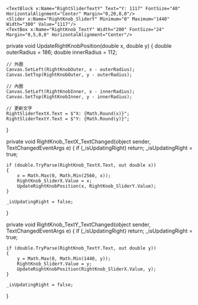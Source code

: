 <StackPanel Margin="20" HorizontalAlignment="Right" VerticalAlignment="Top">
    <TextBlock x:Name="RightSliderTextX" Text="X: 2109" FontSize="40" HorizontalAlignment="Center" Margin="0,5,0,0"/>
    <Slider x:Name="RightKnob_SliderX" Minimum="0" Maximum="2560" Width="300" Value="2109"/>
    <TextBox x:Name="RightKnob_TextX" Width="200" FontSize="24" Margin="0,5,0,0" HorizontalAlignment="Center"/>

    <TextBlock x:Name="RightSliderTextY" Text="Y: 1117" FontSize="40" HorizontalAlignment="Center" Margin="0,20,0,0"/>
    <Slider x:Name="RightKnob_SliderY" Minimum="0" Maximum="1440" Width="300" Value="1117"/>
    <TextBox x:Name="RightKnob_TextY" Width="200" FontSize="24" Margin="0,5,0,0" HorizontalAlignment="Center"/>
</StackPanel>


private void UpdateRightKnobPosition(double x, double y)
{
    double outerRadius = 186;
    double innerRadius = 112;

    // 外圈
    Canvas.SetLeft(RightKnobOuter, x - outerRadius);
    Canvas.SetTop(RightKnobOuter, y - outerRadius);

    // 內圈
    Canvas.SetLeft(RightKnobInner, x - innerRadius);
    Canvas.SetTop(RightKnobInner, y - innerRadius);

    // 更新文字
    RightSliderTextX.Text = $"X: {Math.Round(x)}";
    RightSliderTextY.Text = $"Y: {Math.Round(y)}";
}

private void RightKnob_TextX_TextChanged(object sender, TextChangedEventArgs e)
{
    if (_isUpdatingRight) return;
    _isUpdatingRight = true;

    if (double.TryParse(RightKnob_TextX.Text, out double x))
    {
        x = Math.Max(0, Math.Min(2560, x));
        RightKnob_SliderX.Value = x;
        UpdateRightKnobPosition(x, RightKnob_SliderY.Value);
    }

    _isUpdatingRight = false;
}

private void RightKnob_TextY_TextChanged(object sender, TextChangedEventArgs e)
{
    if (_isUpdatingRight) return;
    _isUpdatingRight = true;

    if (double.TryParse(RightKnob_TextY.Text, out double y))
    {
        y = Math.Max(0, Math.Min(1440, y));
        RightKnob_SliderY.Value = y;
        UpdateRightKnobPosition(RightKnob_SliderX.Value, y);
    }

    _isUpdatingRight = false;
}